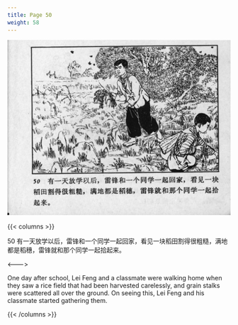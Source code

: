 ```yaml
---
title: Page 50
weight: 58
---
```


![leifeng page](./../../images/leifeng/seifert0522_lf_0059_0.jpg)

{{< columns >}}

50 有一天放学以后，雷锋和一个同学一起回家，看见一块稻田割得很粗糙，满地都是稻穗，雷锋就和那个同学一起拾起来。

<--->

One day after school, Lei Feng and a classmate were walking home when they saw a rice field that had been harvested carelessly, and grain stalks were scattered all over the ground. On seeing this, Lei Feng and his classmate started gathering them.

{{< /columns >}}
